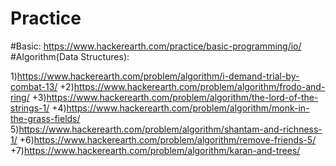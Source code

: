 # Practice
#Basic:
https://www.hackerearth.com/practice/basic-programming/io/
#Algorithm(Data Structures):

 1)https://www.hackerearth.com/problem/algorithm/i-demand-trial-by-combat-13/
+2)https://www.hackerearth.com/problem/algorithm/frodo-and-ring/
+3)https://www.hackerearth.com/problem/algorithm/the-lord-of-the-strings-1/
+4)https://www.hackerearth.com/problem/algorithm/monk-in-the-grass-fields/
 5)https://www.hackerearth.com/problem/algorithm/shantam-and-richness-1/
+6)https://www.hackerearth.com/problem/algorithm/remove-friends-5/
+7)https://www.hackerearth.com/problem/algorithm/karan-and-trees/


